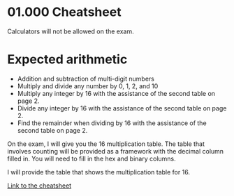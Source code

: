 # 01.000 Cheatsheet

Calculators will not be allowed on the exam.

# Expected arithmetic

* Addition and subtraction of multi-digit numbers
* Multiply and divide any number by 0, 1, 2, and 10
* Multiply any integer by 16 with the assistance of the second table on page 2.
* Divide any integer by 16 with the assistance of the second table on page 2.
* Find the remainder when dividing by 16 with the assistance of the second table on page 2.

On the exam, I will give you the 16 multiplication table.  The table that involves counting will be provided as a framework with the decimal column filled in.  You will need to fill in the hex and binary columns.

I will provide the table that shows the multiplication table for 16.

[Link to the cheatsheet](https://github.com/noynaert/csc264/blob/main/videoNotes/unit01/cheatsheet.pdf)